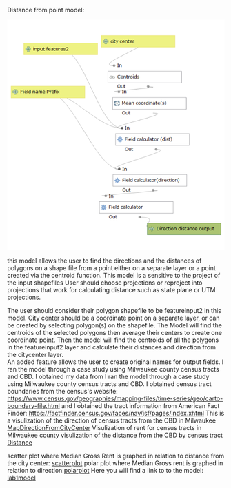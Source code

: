 Distance from point model:

![Image of model](Imageofpointdistancemodel.png)

this model allows the user to find the directions and the distances of polygons on a shape file from a point either on a 
separate layer or a point created via the centroid function. This model is a sensitive to the project of the input shapefiles
User should choose projections or reproject into projections that work for calculating distance such as state plane or UTM 
projections.  

The user should consider their polygon shapefile to be featureinput2 in this model. City center should be a coordinate point 
on a separate layer, or can be created by selecting polygon(s) on the shapefile. The Model will find the centroids of the 
selected polygons then average their centers to create one coordinate point. 
Then the model will find the centroids of all the polygons in the featureinput2 layer and calculate their distances and direction from the citycenter layer.  
An added feature allows the user to create original names for output fields.
I ran the model through a case study using Milwaukee county census tracts and CBD. I obtained my data from I ran the model through a case 
study using Milwaukee county census tracts and CBD. I obtained census tract boundaries from the census's website:
https://www.census.gov/geographies/mapping-files/time-series/geo/carto-boundary-file.html 
and I obtained the tract information from American Fact Finder: https://factfinder.census.gov/faces/nav/jsf/pages/index.xhtml
This is a visulization of the direction of census tracts from the CBD in Milwaukee [MapDirectionFromCityCenter](DirectionFromCityCenterMilwaukeeMetropolitan.png)
Visulization of rent for census tracts in Milwaukee county
visulization of the distance from the CBD by census tract [Distance](DistFromCBD.png)

scatter plot where Median Gross Rent is graphed in 
relation to distance from the city center: [scatterplot](ScatterPlotRentvsDistance.html)
polar plot where Median Gross rent is graphed in relation to direction:[polarplot](PolarPlotRentvsDirection.html)
Here you will find a link to to the model: [lab1model](Distance_from_point.model3m.model3)
